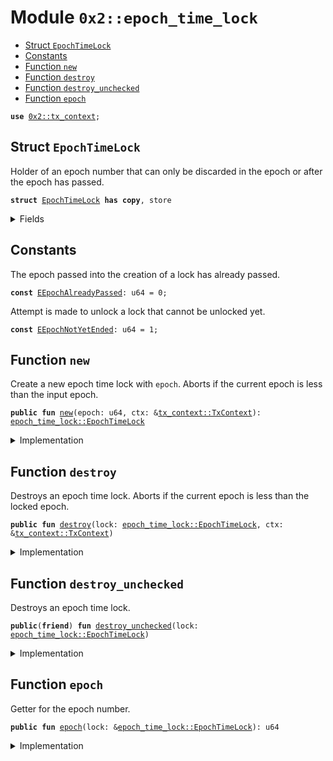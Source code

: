 
<a name="0x2_epoch_time_lock"></a>

# Module `0x2::epoch_time_lock`



-  [Struct `EpochTimeLock`](#0x2_epoch_time_lock_EpochTimeLock)
-  [Constants](#@Constants_0)
-  [Function `new`](#0x2_epoch_time_lock_new)
-  [Function `destroy`](#0x2_epoch_time_lock_destroy)
-  [Function `destroy_unchecked`](#0x2_epoch_time_lock_destroy_unchecked)
-  [Function `epoch`](#0x2_epoch_time_lock_epoch)


<pre><code><b>use</b> <a href="tx_context.md#0x2_tx_context">0x2::tx_context</a>;
</code></pre>



<a name="0x2_epoch_time_lock_EpochTimeLock"></a>

## Struct `EpochTimeLock`

Holder of an epoch number that can only be discarded in the epoch or
after the epoch has passed.


<pre><code><b>struct</b> <a href="epoch_time_lock.md#0x2_epoch_time_lock_EpochTimeLock">EpochTimeLock</a> <b>has</b> <b>copy</b>, store
</code></pre>



<details>
<summary>Fields</summary>


<dl>
<dt>
<code>epoch: u64</code>
</dt>
<dd>

</dd>
</dl>


</details>

<a name="@Constants_0"></a>

## Constants


<a name="0x2_epoch_time_lock_EEpochAlreadyPassed"></a>

The epoch passed into the creation of a lock has already passed.


<pre><code><b>const</b> <a href="epoch_time_lock.md#0x2_epoch_time_lock_EEpochAlreadyPassed">EEpochAlreadyPassed</a>: u64 = 0;
</code></pre>



<a name="0x2_epoch_time_lock_EEpochNotYetEnded"></a>

Attempt is made to unlock a lock that cannot be unlocked yet.


<pre><code><b>const</b> <a href="epoch_time_lock.md#0x2_epoch_time_lock_EEpochNotYetEnded">EEpochNotYetEnded</a>: u64 = 1;
</code></pre>



<a name="0x2_epoch_time_lock_new"></a>

## Function `new`

Create a new epoch time lock with <code>epoch</code>. Aborts if the current epoch is less than the input epoch.


<pre><code><b>public</b> <b>fun</b> <a href="epoch_time_lock.md#0x2_epoch_time_lock_new">new</a>(epoch: u64, ctx: &<a href="tx_context.md#0x2_tx_context_TxContext">tx_context::TxContext</a>): <a href="epoch_time_lock.md#0x2_epoch_time_lock_EpochTimeLock">epoch_time_lock::EpochTimeLock</a>
</code></pre>



<details>
<summary>Implementation</summary>


<pre><code><b>public</b> <b>fun</b> <a href="epoch_time_lock.md#0x2_epoch_time_lock_new">new</a>(epoch: u64, ctx: &TxContext) : <a href="epoch_time_lock.md#0x2_epoch_time_lock_EpochTimeLock">EpochTimeLock</a> {
    <b>assert</b>!(<a href="tx_context.md#0x2_tx_context_epoch">tx_context::epoch</a>(ctx) &lt; epoch, <a href="epoch_time_lock.md#0x2_epoch_time_lock_EEpochAlreadyPassed">EEpochAlreadyPassed</a>);
    <a href="epoch_time_lock.md#0x2_epoch_time_lock_EpochTimeLock">EpochTimeLock</a> { epoch }
}
</code></pre>



</details>

<a name="0x2_epoch_time_lock_destroy"></a>

## Function `destroy`

Destroys an epoch time lock. Aborts if the current epoch is less than the locked epoch.


<pre><code><b>public</b> <b>fun</b> <a href="epoch_time_lock.md#0x2_epoch_time_lock_destroy">destroy</a>(lock: <a href="epoch_time_lock.md#0x2_epoch_time_lock_EpochTimeLock">epoch_time_lock::EpochTimeLock</a>, ctx: &<a href="tx_context.md#0x2_tx_context_TxContext">tx_context::TxContext</a>)
</code></pre>



<details>
<summary>Implementation</summary>


<pre><code><b>public</b> <b>fun</b> <a href="epoch_time_lock.md#0x2_epoch_time_lock_destroy">destroy</a>(lock: <a href="epoch_time_lock.md#0x2_epoch_time_lock_EpochTimeLock">EpochTimeLock</a>, ctx: &TxContext) {
    <b>let</b> <a href="epoch_time_lock.md#0x2_epoch_time_lock_EpochTimeLock">EpochTimeLock</a> { epoch } = lock;
    <b>assert</b>!(<a href="tx_context.md#0x2_tx_context_epoch">tx_context::epoch</a>(ctx) &gt;= epoch, <a href="epoch_time_lock.md#0x2_epoch_time_lock_EEpochNotYetEnded">EEpochNotYetEnded</a>);
}
</code></pre>



</details>

<a name="0x2_epoch_time_lock_destroy_unchecked"></a>

## Function `destroy_unchecked`

Destroys an epoch time lock.


<pre><code><b>public</b>(<b>friend</b>) <b>fun</b> <a href="epoch_time_lock.md#0x2_epoch_time_lock_destroy_unchecked">destroy_unchecked</a>(lock: <a href="epoch_time_lock.md#0x2_epoch_time_lock_EpochTimeLock">epoch_time_lock::EpochTimeLock</a>)
</code></pre>



<details>
<summary>Implementation</summary>


<pre><code><b>public</b>(<b>friend</b>) <b>fun</b> <a href="epoch_time_lock.md#0x2_epoch_time_lock_destroy_unchecked">destroy_unchecked</a>(lock: <a href="epoch_time_lock.md#0x2_epoch_time_lock_EpochTimeLock">EpochTimeLock</a>) {
    <b>let</b> <a href="epoch_time_lock.md#0x2_epoch_time_lock_EpochTimeLock">EpochTimeLock</a> { epoch: _ } = lock;
}
</code></pre>



</details>

<a name="0x2_epoch_time_lock_epoch"></a>

## Function `epoch`

Getter for the epoch number.


<pre><code><b>public</b> <b>fun</b> <a href="epoch_time_lock.md#0x2_epoch_time_lock_epoch">epoch</a>(lock: &<a href="epoch_time_lock.md#0x2_epoch_time_lock_EpochTimeLock">epoch_time_lock::EpochTimeLock</a>): u64
</code></pre>



<details>
<summary>Implementation</summary>


<pre><code><b>public</b> <b>fun</b> <a href="epoch_time_lock.md#0x2_epoch_time_lock_epoch">epoch</a>(lock: &<a href="epoch_time_lock.md#0x2_epoch_time_lock_EpochTimeLock">EpochTimeLock</a>): u64 {
    lock.epoch
}
</code></pre>



</details>
